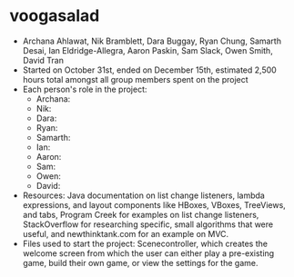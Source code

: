 # voogasalad

* Archana Ahlawat, Nik Bramblett, Dara Buggay, Ryan Chung, Samarth Desai, Ian Eldridge-Allegra, Aaron Paskin, Sam Slack, Owen Smith, David Tran
* Started on October 31st, ended on December 15th, estimated 2,500 hours total amongst all group members spent on the project
* Each person's role in the project: 
    * Archana:
    * Nik:
    * Dara:
    * Ryan:
    * Samarth:
    * Ian:
    * Aaron:
    * Sam:
    * Owen:
    * David:
* Resources: Java documentation on list change listeners, lambda expressions, and layout components like HBoxes, VBoxes, TreeViews, and tabs, Program Creek for examples on list change listeners, StackOverflow for researching specific, small algorithms that were useful, and newthinktank.com for an example on MVC.
* Files used to start the project: Scenecontroller, which creates the welcome screen from which the user can either play a pre-existing game, build their own game, or view the settings for the game. 
